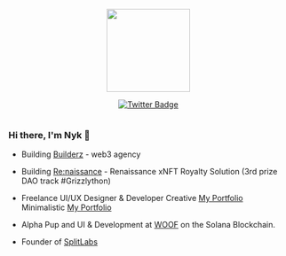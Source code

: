 <p align="center"><img src="https://images-ext-2.discordapp.net/external/tB5QAgTwqqW_TuAWM_FE2tqTdX4lBngDdx16OI6omys/https/media.discordapp.net/attachments/945872969845063730/962815619449913364/skelly_shadow.gif" width="150"/>
<p align="center">
<a href="https://twitter.com/0xNyk">  <img src="https://img.shields.io/badge/Twitter-blue?style=for-the-badge&logo=twitter&logoColor=white" alt="Twitter Badge"/></a>
</p>
<p align="center"><img src="https://komarev.com/ghpvc/?username=0xNyk&style=flat-square&color=blue" alt=""></p>

### Hi there, I'm Nyk 👋

- Building [Builderz](https://twitter.com/builderz__) - web3 agency
- Building [Re:naissance](https://twitter.com/renaissance_xyz) - Renaissance xNFT Royalty Solution (3rd prize DAO track #Grizzlython)

- Freelance UI/UX Designer & Developer
Creative [My Portfolio](https://nyk-portfolio.vercel.app/)  Minimalistic [My Portfolio](https://nyk-dev.vercel.app) 

- Alpha Pup and UI & Development at [WOOF](https://twitter.com/woofsolana) on the Solana Blockchain. 

- Founder of [SplitLabs](https://twitter.com/split_labs)
